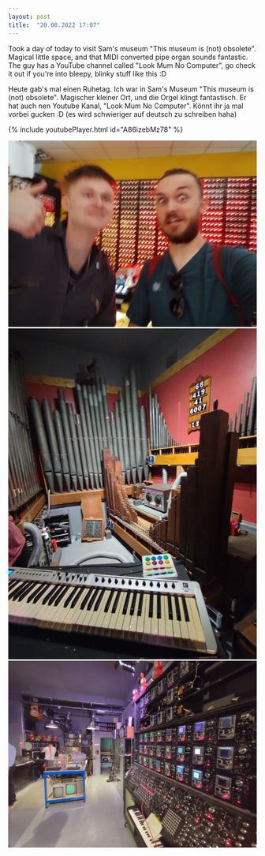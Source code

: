 ```yaml
---
layout: post
title:  "20.08.2022 17:07"
---
```


<style type="text/css">
.embed-container {
  position: relative;
  padding-bottom: 56.25%;
  height: 0;
  overflow: hidden;
  max-width: 100%;
}

.embed-container iframe, .embed-container object, .embed-container embed {
  position: absolute;
  top: 0;
  left: 0;
  width: 100%;
  height: 100%;
}
</style>

Took a day of today to visit Sam's museum "This museum is (not) obsolete". Magical little space, and that MIDI converted pipe organ sounds fantastic. The guy has a YouTube channel called "Look Mum No Computer", go check it out if you're into bleepy, blinky stuff like this :D

Heute gab's mal einen Ruhetag. Ich war in Sam's Museum "This museum is (not) obsolete". Magischer kleiner Ort, und die Orgel klingt fantastisch. Er hat auch nen Youtube Kanal, "Look Mum No Computer". Könnt ihr ja mal vorbei gucken :D (es wird schwieriger auf deutsch zu schreiben haha)

{% include youtubePlayer.html id="A86izebMz78" %}

![](/assets/photo1661011623.jpeg)
![](/assets/photo1661011623-2.jpeg)
![](/assets/photo1661011623-3.jpeg)
